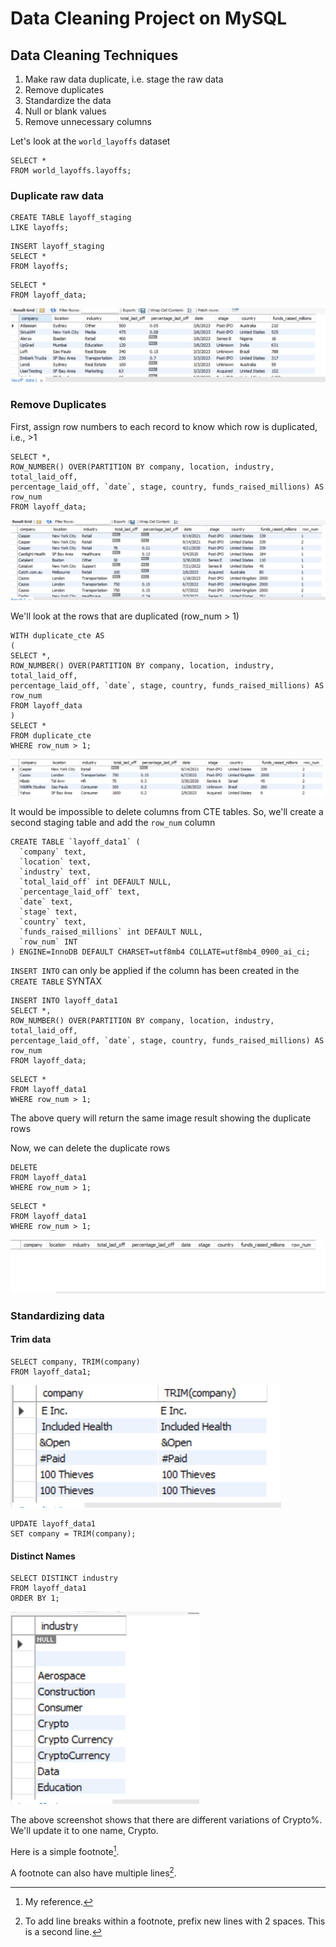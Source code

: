 # Data Cleaning Project on MySQL
## Data Cleaning Techniques
1. Make raw data duplicate, i.e. stage the raw data
2. Remove duplicates
3. Standardize the data
4. Null or blank values
5. Remove unnecessary columns

Let's look at the `world_layoffs` dataset
```
SELECT * 
FROM world_layoffs.layoffs;
```

### Duplicate raw data
```
CREATE TABLE layoff_staging
LIKE layoffs;
```

```
INSERT layoff_staging
SELECT * 
FROM layoffs;
```
```
SELECT *
FROM layoff_data;
```
![`layoffs` data duplicated into `layoff_data` table](https://raw.githubusercontent.com/Blessingdominic/SQLproject/main/%60layoffs%60%20data%20duplicated%20into%20%60layoff_data%60%20table.png)

### Remove Duplicates
First, assign row numbers to each record to know which row is duplicated, i.e., >1
```
SELECT *,
ROW_NUMBER() OVER(PARTITION BY company, location, industry, total_laid_off, 
percentage_laid_off, `date`, stage, country, funds_raised_millions) AS row_num
FROM layoff_data;
```
![Screenshot showing row numbers assigned to each record](https://raw.githubusercontent.com/Blessingdominic/SQLproject/main/Screenshot%20showing%20row%20numbers%20assigned%20to%20each%20record.png)

We'll look at the rows that are duplicated (row_num > 1)
```
WITH duplicate_cte AS
(
SELECT *,
ROW_NUMBER() OVER(PARTITION BY company, location, industry, total_laid_off, 
percentage_laid_off, `date`, stage, country, funds_raised_millions) AS row_num
FROM layoff_data
)
SELECT *
FROM duplicate_cte
WHERE row_num > 1;
```
![Screenshot showing duplicate rows](https://raw.githubusercontent.com/Blessingdominic/SQLproject/main/Screenshot%20showing%20duplicate%20rows.png)

It would be impossible to delete columns from CTE tables. So, we'll create a second staging table and add the `row_num` column
```
CREATE TABLE `layoff_data1` (
  `company` text,
  `location` text,
  `industry` text,
  `total_laid_off` int DEFAULT NULL,
  `percentage_laid_off` text,
  `date` text,
  `stage` text,
  `country` text,
  `funds_raised_millions` int DEFAULT NULL,
  `row_num` INT
) ENGINE=InnoDB DEFAULT CHARSET=utf8mb4 COLLATE=utf8mb4_0900_ai_ci;
```
`INSERT INTO` can only be applied if the column has been created in the `CREATE TABLE` SYNTAX
```
INSERT INTO layoff_data1
SELECT *,
ROW_NUMBER() OVER(PARTITION BY company, location, industry, total_laid_off, 
percentage_laid_off, `date`, stage, country, funds_raised_millions) AS row_num
FROM layoff_data;
```
```
SELECT *
FROM layoff_data1
WHERE row_num > 1;
```
The above query will return the same image result showing the duplicate rows


Now, we can delete the duplicate rows
```
DELETE 
FROM layoff_data1
WHERE row_num > 1;
```
```
SELECT *
FROM layoff_data1
WHERE row_num > 1;
```
![Screenshot showing duplicate rows deleted](https://raw.githubusercontent.com/Blessingdominic/SQLproject/main/Screenshot%20showing%20duplicate%20rows%20deleted.png)

### Standardizing data
#### Trim data
```
SELECT company, TRIM(company)
FROM layoff_data1;
```
![Screenshot showing TRIMMED data](https://raw.githubusercontent.com/Blessingdominic/SQLproject/main/Screenshot%20showing%20TRIMMED%20data.png)

```
UPDATE layoff_data1
SET company = TRIM(company);
```

#### Distinct Names
```
SELECT DISTINCT industry
FROM layoff_data1
ORDER BY 1;
```
![Screenshot showing distinct industries](https://raw.githubusercontent.com/Blessingdominic/SQLproject/main/Screenshot%20showing%20distinct%20industries.png)

The above screenshot shows that there are different variations of Crypto%. We'll update it to one name, Crypto.

Here is a simple footnote[^1].

A footnote can also have multiple lines[^2].

[^1]: My reference.
[^2]: To add line breaks within a footnote, prefix new lines with 2 spaces.
  This is a second line.









